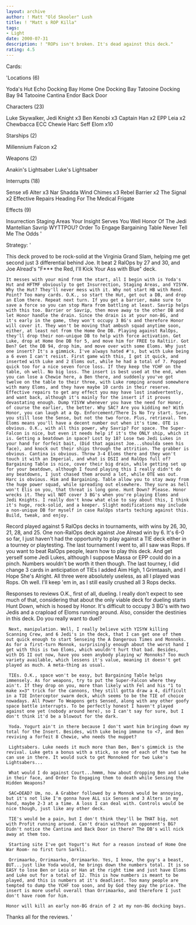 ```yaml
---
layout: archive
author: ! Matt "Old Skooler" Lush
title: ! "Matt s ROP Killa"
tags:
- Light
date: 2000-07-31
description: ! "ROPs isn't broken. It's dead against this deck."
rating: 4.5
---
```

Cards: 

'Locations (6)

Yoda's Hut
Echo Docking Bay
Home One Docking Bay
Tatooine Docking Bay 94
Tatooine Cantina
Endor Back Door

Characters (23)

Luke Skywalker, Jedi Knight x3
Ben Kenobi x3
Captain Han x2
EPP Leia x2
Chewbacca
ECC Chewie
Harc Seff
Elom x10

Starships (2)

Millennium Falcon x2

Weapons (2)

Anakin's Lightsaber
Luke's Lightsaber

Interrupts (18)

Sense x6
Alter x3
Nar Shadda Wind Chimes x3
Rebel Barrier x2
The Signal x2
Effective Repairs
Heading For The Medical Frigate

Effects (9)

Insurrection
Staging Areas
Your Insight Serves You Well
Honor Of The Jedi
Mantellian Savrip
WYTTPOU?
Order To Engage
Bargaining Table
Never Tell Me The Odds
'

Strategy: '

   This deck proved to be rock-solid at the Virginia Grand Slam, helping me get second just 3 differential behind Joe. It beat 2 RalOps by 27 and 30, and Joe Alread's "F*** the Red, I'll Kick Your Ass with Blue" deck.

    It messes with your mind from the start, all I begin with is Yoda's Hut and HFTMF obviously to get Insurrection, Staging Areas, and YISYW. Why the Hut? They'll never mess with it. Why not start HB with Rend. Point? Too many cards. O.K., so start the Hut, get out a DB, and drop an Elom there. Repeat next turn. If you get a barrier, make sure to save a force so you can stop Mara from battling at least. Savrip helps with this too. Barrier or Savrip, then move away to the other DB and let Honor handle the drain. Since the drain is at your non-BG, and it's early in the game, they won't occupy 3 BG's and therefore Honor will cover it. They won't be moving that ambush squad anytime soon, either, at least not from the Home One DB. Playing against RalOps, they'll drop their non-unique DB to help with force activation. Get Luke, drop at Home One DB for 5, and move him for FREE to Raltiir. Got Ben? Get the DB 94, drop him, and move over with some Eloms. Why just one insert? It's a gimmick. I've always hated #'s, but with Luke being a 6 even I can't resist. First game with this, I got it quick, and inserted with Luke and 2 Eloms out, while he had a total of 7. Popped quick too for a nice seven force loss. If they keep the YCHF on the table, oh well. No big loss. The insert is best used at the end, when you can lose a Chewie here, a Ben there, and suddenly you've got twelve on the table to their three, with Luke romping around somewhere with many Eloms, and they have maybe 10 cards in their reserve. Effective repairs to get any effect you may have lost inadvertently, and want back, although it's mainly for the insert if it proves devastating enough. Dump YISYW whenever you have the need for Honor, of course the earlier, the better. Why SAC? Are you kidding me? With Honor, you can laugh at a Op. Enforcement/There Is No Try start. Sure, you still lose the Sense, but not the two force. Plus, retrieval. Ten Eloms means you'll have a decent number out when it's time. OTE is obvious. O.K., with all this power, why Savrip? For space. The Super-Falcon is nice, but even it needs help if it's the ONLY ship, which it is. Getting a beatdown in space? Lost by 18? Lose two Jedi Lukes in your hand for forfeit bait, (Did that against Joe...shoulda seen his face), and knock out their ships through the attrition. The grabber is obvious. Cantina is obvious. Throw 3-4 Eloms there and they won't touch it with an Imperial, and what is DSII and RalOps full of? Bargaining Table is nice, cover their big drain, while getting set up for your beatdown, although I found playing this I really didn't do any beatdowns, I just chased them around a lot, while OTE was out. Harc is obvious. Him and Bargaining. Table allow you to stay away from the huge power squad, while spreading out elsewhere. They sure as hell won't Elis on you, that threat is long gone. Hunt Down? Please. Honor wrecks it. They wil NOT cover 3 BG's when you're playing Eloms and Jedi Knights. I really don't know what else to say about this, I think it's huge, rock-solid, and a keeper. Slight modifications may include a non-unique DB for myself in case RalOps starts teching against this. Build, tweak, and enjoy.

Record played against 5 RalOps decks in tournaments, with wins by 26, 30, 21, 28, and 25. One non-RalOps deck against Joe Alread win by 6. It's 6-0 so far, I just haven't had the opportunity to play against a TIE deck either in a tourney or playtesting. The last tournament I went to, all I saw was Rops. If you want to beat RalOps people, learn how to play this deck. And get yerself some Jedi Lukes, although I suppose Massa or EPP could do in a pinch. Numbers wouldn't be worth it then though. The last tourney, I did change 3 cards in anticipation of TIEs I added Aim High, 1 Grimtaash, and I Hope She's Alright. All three were absolutely useless, as all I played was Rops. Oh well. I'll keep 'em in, as I still easily crushed all 3 Rops decks.

Responses to reviews  O.K., first of all, dueling. I really don't expect to see much of that, considering that about the only viable deck for dueling starts Hunt Down, which is hosed by Honor. It's difficult to occupy 3 BG's with two Jedis and a crapload of Eloms running around. Also, consider the destinies in this deck. Do you really want to duel?

     Next, manipulation. Well, I really believe with YISYW killing Scanning Crew, and 6 Jedi's in the deck, that I can get one of them out quick enough to start Senseing the A Dangerous Times and Monnoks. As for a first-turn Monnok, surprisingly enough about the worst hand I get with this is two Eloms, which wouldn't hurt that bad. Besides, with DS II out now, have you seen anybody playing w/ Monnoks? Too much variety available, which lessens it's value, meaning it doesn't get played as much. A meta-thing as usual.

     TIEs. O.K., space won't be easy, but Bargaining Table helps immensely. As for weapons, try to put the Super-Falcon where they ain't. If they drop on you, more than likely with Fel and his "1 to make x=3" trick for the cannons, they still gotta draw a 4, difficult in a TIE Interceptor swarm deck, which seems to be the TIE of choice nowadays. All Power To Weapons gets Sensed, along with any other goofy space battle interrupts. To be perfectly honest I haven't played against one yet (nobody around here), so I can't say for sure, but I don't think it'd be a blowout for the dark.

     Yoda. Yogurt ain't in there because I don't want him bringing down my total for the Insert. Besides, with Luke being immune to <7, and Ben reviving a forfeit 8 Chewie, who needs the muppet?

     Lightsabers. Luke needs it much more than Ben, Ben's gimmick is the revival. Luke gets a bonus with a stick, so one of each of the two he can use in there. It would suck to get Monnoked for two Luke's Lightsabers...

     What would I do against Court...hmmm, how about dropping Ben and Luke in their face, and Order To Engaging them to death while Sensing the Hidden Weapons?

     SAC=DEAD? Um, no. A Grabber followed by a Monnok would be annoying, but it's not like I'm gonna have ALL six Senses and 3 Alters in my hand, maybe 2-3 at a time. A loss I can deal with. Controls would be nice though, just like any other deck.

     TIE's would be a pain, but I don't think they'll be THAT big, not with Profit running around. Can't drain without an opponent's BG? Didn't notice the Cantina and Back Door in there? The DB's will nick away at them too.

     Starting site I've got Yogurt's Hut for a reason instead of Home One War Room- no first turn Sarkli.

     Orrimaarko, Orrimaarko, Orrimaarko. Yes, I know, the guy's a beast, BUT...just like Yoda would, he brings down the numbers total. It is so EASY to lose Ben or Leia or Han at the right time and just have Eloms and Luke out for a total of 12. This is how numbers is meant to be played, and this is numbers at it's deadliest. Too many people are tempted to dump the YCHF too soon, and by God they pay the price. The insert is more useful overall than Orrimaarko, and therefore I just don't have room for him.

    Honor will kill an early non-BG drain of 2 at my non-BG docking bays.

 Thanks all for the reviews.	  '